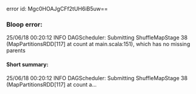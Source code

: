 error id: Mgc0HOAJgCFf2tUH6iB5uw==
### Bloop error:

25/06/18 00:20:12 INFO DAGScheduler: Submitting ShuffleMapStage 38 (MapPartitionsRDD[117] at count at main.scala:151), which has no missing parents
#### Short summary: 

25/06/18 00:20:12 INFO DAGScheduler: Submitting ShuffleMapStage 38 (MapPartitionsRDD[117] at count a...